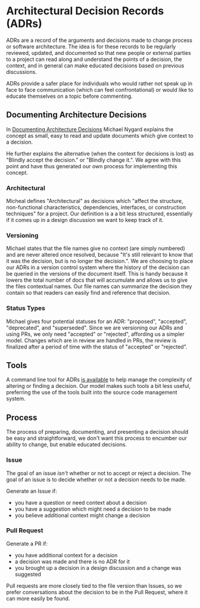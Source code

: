 # Architectural Decision Records (ADRs)

ADRs are a record of the arguments and decisions made to change process or software architecture.
The idea is for these records to be regularly reviewed, updated, and documented so that new people or external parties
 to a project can read along and understand the points of a decision, the context, 
 and in general can make educated decisions based on previous discussions.

ADRs provide a safer place for individuals who would rather not speak up in face to face communication 
 (which can feel confrontational) or would like to educate themselves on a topic before commenting.

## Documenting Architecture Decisions

In [Documenting Architecture Decisions](https://cognitect.com/blog/2011/11/15/documenting-architecture-decisions)
Michael Nygard explains the concept as small, easy to read and update documents which give context to a decision.

He further explains the alternative (when the context for decisions is lost) as "Blindly accept the decision." or "Blindly change it.".
We agree with this point and have thus generated our own process for implementing this concept.

### Architectural

Micheal defines "Architectural" as decisions which "affect the structure, non-functional characteristics, dependencies, interfaces, or construction techniques" for a project.
Our definition is a a bit less structured, essentially if it comes up in a design discussion we want to keep track of it.

### Versioning

Michael states that the file names give no context (are simply numbered) and 
are never altered once resolved, because "It's still relevant to know that it was the decision, but is no longer the decision.".
We are choosing to place our ADRs in a version control system where the history of the decision can be queried in the versions of the document itself. 
This is handy because it lowers the total number of docs that will accumulate and allows us to give the files contextual names.
Our file names can summarize the decision they contain so that readers can easily find and reference that decision.

### Status Types

Michael gives four potential statuses for an ADR: "proposed", "accepted", "deprecated", and "superseded".
Since we are versioning our ADRs and using PRs, we only need "accepted" or "rejected", affording us a simpler model.
Changes which are in review are handled in PRs, the review is finalized after a period of time with the status of "accepted" or "rejected".

## Tools

A command line tool for ADRs [is available](https://github.com/npryce/adr-tools) to help manage the complexity of altering or finding a decision.
Our model makes such tools a bit less useful, preferring the use of the tools built into the source code management system.

## Process

The process of preparing, documenting, and presenting a decision should be easy and straightforward,
we don't want this process to encumber our ability to change, but enable educated decisions.

### Issue

The goal of an issue _isn't_ whether or not to accept or reject a decision.
The goal of an issue is to decide whether or not a decision needs to be made.

Generate an Issue if:
   - you have a question or need context about a decision
   - you have a suggestion which might need a decision to be made
   - you believe additional context might change a decision

### Pull Request

Generate a PR if:
   - you have additional context for a decision
   - a decision was made and there is no ADR for it
   - you brought up a decision in a design discussion and a change was suggested

Pull requests are more closely tied to the file version than Issues,
 so we prefer conversations about the decision to be in the Pull Request,
 where it can more easily be found.
